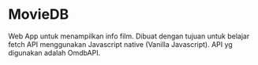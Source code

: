 # MovieDB

Web App untuk menampilkan info film. Dibuat dengan tujuan untuk belajar fetch API menggunakan Javascript native (Vanilla Javascript). API yg digunakan adalah OmdbAPI.